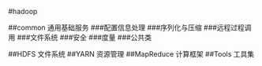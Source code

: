 #hadoop 

##common 通用基础服务
###配置信息处理
###序列化与压缩
###远程过程调用
###文件系统
###安全
###度量
###公共类

##HDFS  文件系统
##YARN 资源管理
##MapReduce 计算框架
##Tools 工具集